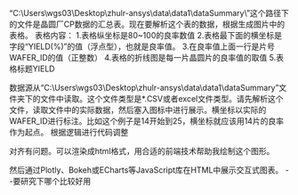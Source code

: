 “C:\Users\wgs03\Desktop\zhulr-ansys\data\data1\dataSummary\”这个路径下的文件是晶圆厂CP数据的汇总表。现在要解析这个表的数据，根据生成图片中的表格。
表格内容：
    1.表格纵坐标是80~100的良率数值
    2.表格最下面的横坐标是字段“YIELD(%)”的值（浮点型），也就是良率值。
    3.在良率值上面一行是片号WAFER_ID的值（正整数）
    4.表格的折线图是每一片晶圆片的良率值的取值
    5.表格标题YIELD


数据源从“C:\Users\wgs03\Desktop\zhulr-ansys\data\data1\dataSummary”文件夹下的文件中读取。这个文件类型是*.CSV或者excel文件类型。请先解析这个文件，读取文件中的实际数据，然后塞入图标中进行展示。横坐标以实际的WAFER_ID进行标注。比如这个例子是14开始到25，横坐标就应该用14片的良率作为起点。 根据逻辑进行代码调整

对齐有问题。可以渲染成html格式，用合适的前端技术帮助我绘制这个图形。

然后通过Plotly、Bokeh或ECharts等JavaScript库在HTML中展示交互式图表。 --要研究下哪个比较好用